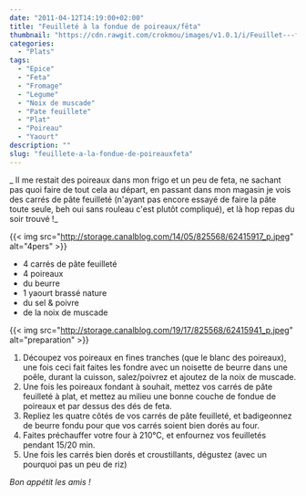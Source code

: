 ```yaml
---
date: "2011-04-12T14:19:00+02:00"
title: "Feuilleté à la fondue de poireaux/fêta"
thumbnail: "https://cdn.rawgit.com/crokmou/images/v1.0.1/i/Feuillet---feta-poireaux.jpg"
categories:
  - "Plats"
tags:
  - "Epice"
  - "Feta"
  - "Fromage"
  - "Legume"
  - "Noix de muscade"
  - "Pate feuillete"
  - "Plat"
  - "Poireau"
  - "Yaourt"
description: ""
slug: "feuillete-a-la-fondue-de-poireauxfeta"
---
```


_ Il me restait des poireaux dans mon frigo et un peu de feta, ne sachant pas quoi faire de tout cela au départ, en passant dans mon magasin je vois des carrés de pâte feuilleté (n'ayant pas encore essayé de faire la pâte toute seule, beh oui sans rouleau c'est plutôt compliqué), et là hop repas du soir trouvé !_

{{< img src="http://storage.canalblog.com/14/05/825568/62415917_p.jpeg" alt="4pers" >}}

*   4 carrés de pâte feuilleté
*   4 poireaux
*   du beurre
*   1 yaourt brassé nature
*   du sel & poivre
*   de la noix de muscade

{{< img src="http://storage.canalblog.com/19/17/825568/62415941_p.jpeg" alt="preparation" >}}

1.  Découpez vos poireaux en fines tranches (que le blanc des poireaux), une fois ceci fait faites les fondre avec un noisette de beurre dans une poêle, durant la cuisson, salez/poivrez et ajoutez de la noix de muscade.
2.  Une fois les poireaux fondant à souhait, mettez vos carrés de pâte feuilleté à plat, et mettez au milieu une bonne couche de fondue de poireaux et par dessus des dés de feta.
3.  Repliez les quatre côtés de vos carrés de pâte feuilleté, et badigeonnez de beurre fondu pour que vos carrés soient bien dorés au four.
4.  Faites préchauffer votre four à 210°C, et enfournez vos feuilletés pendant 15/20 min.
5.  Une fois les carrés bien dorés et croustillants, dégustez (avec un pourquoi pas un peu de riz)

_Bon appétit les amis !_